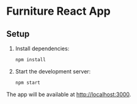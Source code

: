 # Furniture React App

## Setup

1. Install dependencies:
   ```bash
   npm install
   ```
2. Start the development server:
   ```bash
   npm start
   ```

The app will be available at [http://localhost:3000](http://localhost:3000). 